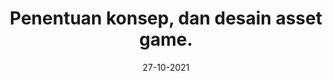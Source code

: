 ---
title: 'Penentuan konsep, dan desain asset game.'
date: '27-10-2021'
content: 'Pada minggu, kelompok kami berdiskusi menentukan konsep dari game yang akan dibuat. Hasil dari diskusi tersebut akhirnya diputuskan game yang akan dibuat memiliki genre action 2D platformer. Dan juga pada minggu ini kelompok kami mulai membuat asset dari game dan juga mulai mengimplementasikannya dengan menggunakan unity engine.'
---